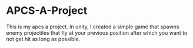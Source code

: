 # APCS-A-Project

This is my apcs a project. In unity, I created a simple game that spawns enemy projectiles that fly at your previous position after which
you want to not get hit as long as possible.
